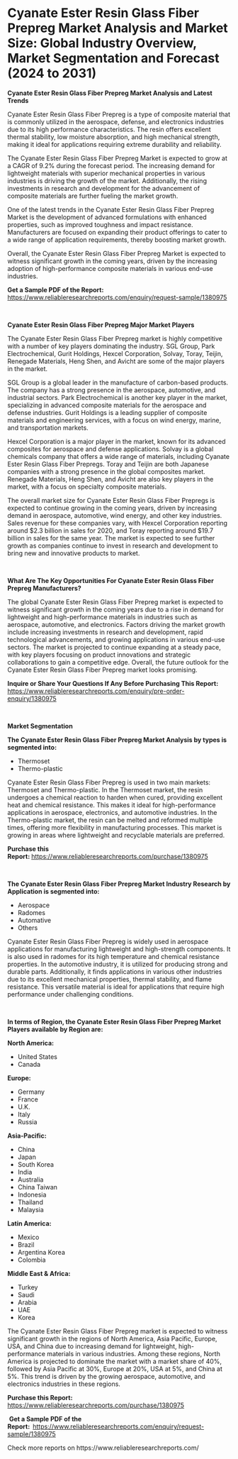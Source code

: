 <p><h1>Cyanate Ester Resin Glass Fiber Prepreg Market Analysis and Market Size: Global Industry Overview, Market Segmentation and Forecast (2024 to 2031)</h1></p><p><strong>Cyanate Ester Resin Glass Fiber Prepreg Market Analysis and Latest Trends</strong></p>
<p><p>Cyanate Ester Resin Glass Fiber Prepreg is a type of composite material that is commonly utilized in the aerospace, defense, and electronics industries due to its high performance characteristics. The resin offers excellent thermal stability, low moisture absorption, and high mechanical strength, making it ideal for applications requiring extreme durability and reliability.</p><p>The Cyanate Ester Resin Glass Fiber Prepreg Market is expected to grow at a CAGR of 9.2% during the forecast period. The increasing demand for lightweight materials with superior mechanical properties in various industries is driving the growth of the market. Additionally, the rising investments in research and development for the advancement of composite materials are further fueling the market growth.</p><p>One of the latest trends in the Cyanate Ester Resin Glass Fiber Prepreg Market is the development of advanced formulations with enhanced properties, such as improved toughness and impact resistance. Manufacturers are focused on expanding their product offerings to cater to a wide range of application requirements, thereby boosting market growth.</p><p>Overall, the Cyanate Ester Resin Glass Fiber Prepreg Market is expected to witness significant growth in the coming years, driven by the increasing adoption of high-performance composite materials in various end-use industries.</p></p>
<p><strong>Get a Sample PDF of the Report:&nbsp;</strong> <a href="https://www.reliableresearchreports.com/enquiry/request-sample/1380975">https://www.reliableresearchreports.com/enquiry/request-sample/1380975</a></p>
<p>&nbsp;</p>
<p><strong>Cyanate Ester Resin Glass Fiber Prepreg Major Market Players</strong></p>
<p><p>The Cyanate Ester Resin Glass Fiber Prepreg market is highly competitive with a number of key players dominating the industry. SGL Group, Park Electrochemical, Gurit Holdings, Hexcel Corporation, Solvay, Toray, Teijin, Renegade Materials, Heng Shen, and Avicht are some of the major players in the market.</p><p>SGL Group is a global leader in the manufacture of carbon-based products. The company has a strong presence in the aerospace, automotive, and industrial sectors. Park Electrochemical is another key player in the market, specializing in advanced composite materials for the aerospace and defense industries. Gurit Holdings is a leading supplier of composite materials and engineering services, with a focus on wind energy, marine, and transportation markets.</p><p>Hexcel Corporation is a major player in the market, known for its advanced composites for aerospace and defense applications. Solvay is a global chemicals company that offers a wide range of materials, including Cyanate Ester Resin Glass Fiber Prepregs. Toray and Teijin are both Japanese companies with a strong presence in the global composites market. Renegade Materials, Heng Shen, and Avicht are also key players in the market, with a focus on specialty composite materials.</p><p>The overall market size for Cyanate Ester Resin Glass Fiber Prepregs is expected to continue growing in the coming years, driven by increasing demand in aerospace, automotive, wind energy, and other key industries. Sales revenue for these companies vary, with Hexcel Corporation reporting around $2.3 billion in sales for 2020, and Toray reporting around $19.7 billion in sales for the same year. The market is expected to see further growth as companies continue to invest in research and development to bring new and innovative products to market.</p></p>
<p>&nbsp;</p>
<p><strong>What Are The Key Opportunities For Cyanate Ester Resin Glass Fiber Prepreg Manufacturers?</strong></p>
<p><p>The global Cyanate Ester Resin Glass Fiber Prepreg market is expected to witness significant growth in the coming years due to a rise in demand for lightweight and high-performance materials in industries such as aerospace, automotive, and electronics. Factors driving the market growth include increasing investments in research and development, rapid technological advancements, and growing applications in various end-use sectors. The market is projected to continue expanding at a steady pace, with key players focusing on product innovations and strategic collaborations to gain a competitive edge. Overall, the future outlook for the Cyanate Ester Resin Glass Fiber Prepreg market looks promising.</p></p>
<p><strong>Inquire or Share Your Questions If Any Before Purchasing This Report:</strong> <a href="https://www.reliableresearchreports.com/enquiry/pre-order-enquiry/1380975">https://www.reliableresearchreports.com/enquiry/pre-order-enquiry/1380975</a></p>
<p>&nbsp;</p>
<p><strong>Market Segmentation</strong></p>
<p><strong>The Cyanate Ester Resin Glass Fiber Prepreg Market Analysis by types is segmented into:</strong></p>
<p><ul><li>Thermoset</li><li>Thermo-plastic</li></ul></p>
<p><p>Cyanate Ester Resin Glass Fiber Prepreg is used in two main markets: Thermoset and Thermo-plastic. In the Thermoset market, the resin undergoes a chemical reaction to harden when cured, providing excellent heat and chemical resistance. This makes it ideal for high-performance applications in aerospace, electronics, and automotive industries. In the Thermo-plastic market, the resin can be melted and reformed multiple times, offering more flexibility in manufacturing processes. This market is growing in areas where lightweight and recyclable materials are preferred.</p></p>
<p><strong>Purchase this Report:&nbsp;</strong><a href="https://www.reliableresearchreports.com/purchase/1380975">https://www.reliableresearchreports.com/purchase/1380975</a></p>
<p>&nbsp;</p>
<p><strong>The Cyanate Ester Resin Glass Fiber Prepreg Market Industry Research by Application is segmented into:</strong></p>
<p><ul><li>Aerospace</li><li>Radomes</li><li>Automative</li><li>Others</li></ul></p>
<p><p>Cyanate Ester Resin Glass Fiber Prepreg is widely used in aerospace applications for manufacturing lightweight and high-strength components. It is also used in radomes for its high temperature and chemical resistance properties. In the automotive industry, it is utilized for producing strong and durable parts. Additionally, it finds applications in various other industries due to its excellent mechanical properties, thermal stability, and flame resistance. This versatile material is ideal for applications that require high performance under challenging conditions.</p></p>
<p>&nbsp;</p>
<p><strong>In terms of Region, the Cyanate Ester Resin Glass Fiber Prepreg Market Players available by Region are:</strong></p>
<p>
    <p> <strong> North America: </strong>
        <ul>
            <li>United States</li>
            <li>Canada</li>
        </ul>
        </p> 
    <p> <strong> Europe: </strong>
        <ul>
            <li>Germany</li>
            <li>France</li>
            <li>U.K.</li>
            <li>Italy</li>
            <li>Russia</li>
        </ul>
        </p> 
    <p> <strong> Asia-Pacific: </strong>
        <ul>
            <li>China</li>
            <li>Japan</li>
            <li>South Korea</li>
            <li>India</li>
            <li>Australia</li>
            <li>China Taiwan</li>
            <li>Indonesia</li>
            <li>Thailand</li>
            <li>Malaysia</li>
        </ul>
        </p> 
    <p> <strong> Latin America: </strong>
        <ul>
            <li>Mexico</li>
            <li>Brazil</li>
            <li>Argentina Korea</li>
            <li>Colombia</li>
        </ul>
        </p> 
    <p> <strong> Middle East & Africa: </strong>
        <ul>
            <li>Turkey</li>
            <li>Saudi</li>
            <li>Arabia</li>
            <li>UAE</li>
            <li>Korea</li>
        </ul>
    </p>
    </p>
<p><p>The Cyanate Ester Resin Glass Fiber Prepreg market is expected to witness significant growth in the regions of North America, Asia Pacific, Europe, USA, and China due to increasing demand for lightweight, high-performance materials in various industries. Among these regions, North America is projected to dominate the market with a market share of 40%, followed by Asia Pacific at 30%, Europe at 20%, USA at 5%, and China at 5%. This trend is driven by the growing aerospace, automotive, and electronics industries in these regions.</p></p>
<p><strong>Purchase this Report: </strong><a href="https://www.reliableresearchreports.com/purchase/1380975">https://www.reliableresearchreports.com/purchase/1380975</a></p>
<p>&nbsp;<strong>Get a Sample PDF of the Report:&nbsp;&nbsp;</strong><a href="https://www.reliableresearchreports.com/enquiry/request-sample/1380975">https://www.reliableresearchreports.com/enquiry/request-sample/1380975</a></p>
<p><strong></strong></p>
<p>Check more reports on https://www.reliableresearchreports.com/</p>